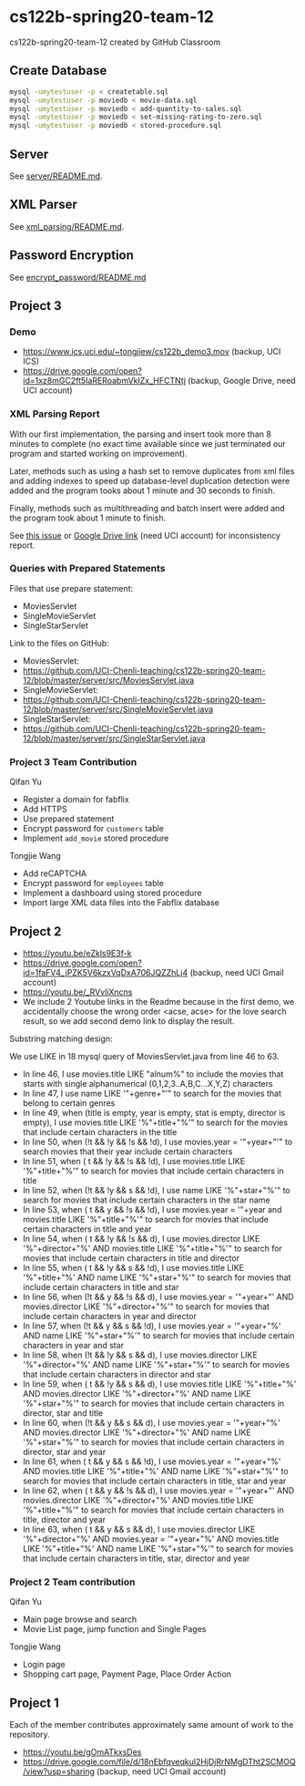 # cs122b-spring20-team-12

cs122b-spring20-team-12 created by GitHub Classroom

## Create Database

```bash
mysql -umytestuser -p < createtable.sql
mysql -umytestuser -p moviedb < movie-data.sql
mysql -umytestuser -p moviedb < add-quantity-to-sales.sql
mysql -umytestuser -p moviedb < set-missing-rating-to-zero.sql
mysql -umytestuser -p moviedb < stored-procedure.sql
```

## Server

See [server/README.md](./server/README.md).

## XML Parser

See [xml_parsing/README.md](./xml_parsing/README.md).

## Password Encryption

See [encrypt_password/README.md](./encrypt_password/README.md)

## Project 3

### Demo

- https://www.ics.uci.edu/~tongjiew/cs122b_demo3.mov (backup, UCI ICS)
- https://drive.google.com/open?id=1xz8mGC2ft5IaRERoabmVkIZx_HFCTNtj (backup, Google Drive, need UCI account)

### XML Parsing Report

With our first implementation, the parsing and insert took more than 8 minutes to complete (no exact time available since we just terminated our program and started working on improvement).

Later, methods such as using a hash set to remove duplicates from xml files and adding indexes to speed up database-level duplication detection were added and the program tooks about 1 minute and 30 seconds to finish.

Finally, methods such as multithreading and batch insert were added and the program took about 1 minute to finish.

See [this issue](https://github.com/UCI-Chenli-teaching/cs122b-spring20-team-12/issues/2) or [Google Drive link](https://drive.google.com/open?id=1DpzkE_DnSuwqXifNqH6XxaKOgUlZ8NRz) (need UCI account) for inconsistency report.

### Queries with Prepared Statements

Files that use prepare statement:
- MoviesServlet
- SingleMovieServlet
- SingleStarServlet

Link to the files on GitHub:
- MoviesServlet:
- https://github.com/UCI-Chenli-teaching/cs122b-spring20-team-12/blob/master/server/src/MoviesServlet.java
- SingleMovieServlet:
- https://github.com/UCI-Chenli-teaching/cs122b-spring20-team-12/blob/master/server/src/SingleMovieServlet.java
- SingleStarServlet:
- https://github.com/UCI-Chenli-teaching/cs122b-spring20-team-12/blob/master/server/src/SingleStarServlet.java

### Project 3 Team Contribution

Qifan Yu
- Register a domain for fabflix
- Add HTTPS
- Use prepared statement
- Encrypt password for `customers` table
- Implement `add_movie` stored procedure

Tongjie Wang
- Add reCAPTCHA
- Encrypt password for `employees` table
- Implement a dashboard using stored procedure
- Import large XML data files into the Fabflix database

## Project 2

- https://youtu.be/eZkls9E3f-k
- https://drive.google.com/open?id=1faFV4_jPZK5V6kzxVqDxA706JQZZhLj4 (backup, need UCI Gmail account)
- https://youtu.be/_RVvliXncns
- We include 2 Youtube links in the Readme because in the first demo, we accidentally choose the wrong order <acse, acse> for the love search result, so we add second demo link to display the result.

Substring matching design:

We use LIKE in 18 mysql query of MoviesServlet.java from line 46 to 63.
- In line 46, I use movies.title LIKE "alnum%" to include the movies that starts with single alphanumerical (0,1,2,3..A,B,C...X,Y,Z) characters
- In line 47, I use name LIKE '"+genre+"'" to search for the movies that belong to certain genres
- In line 49, when (title is empty, year is empty, stat is empty, director is empty), I use movies.title LIKE '%"+title+"%'" to search for the movies that include certain characters in the title
- In line 50, when (!t && !y && !s && !d), I use movies.year = '"+year+"'" to search movies that their year include certain characters
- In line 51, when ( t && !y && !s && !d), I use movies.title LIKE '%"+title+"%'" to search for movies that include certain characters in title
- In line 52, when (!t && !y &&  s && !d), I use name LIKE '%"+star+"%'" to search for movies that include certain characters in the star name
- In line 53, when ( t &&  y && !s && !d), I use movies.year = '"+year and movies.title LIKE '%"+title+"%'" to search for movies that include certain characters in title and year
- In line 54, when ( t && !y && !s &&  d), I use movies.director LIKE '%"+director+"%' AND movies.title LIKE '%"+title+"%'" to search for movies that include certain characters in title and director
- In line 55, when ( t && !y &&  s && !d), I use movies.title LIKE '%"+title+"%' AND name LIKE '%"+star+"%'" to search for movies that include certain characters in title and star
- In line 56, when (!t &&  y && !s &&  d), I use movies.year = '"+year+"' AND movies.director LIKE '%"+director+"%'" to search for movies that include certain characters in year and director
- In line 57, when (!t &&  y &&  s && !d), I use movies.year = '"+year+"%' AND name LIKE '%"+star+"%'" to search for movies that include certain characters in year and star
- In line 58, when (!t && !y &&  s &&  d), I use movies.director LIKE '%"+director+"%' AND name LIKE '%"+star+"%'" to search for movies that include certain characters in director and star
- In line 59, when ( t && !y &&  s &&  d), I use movies.title LIKE '%"+title+"%' AND movies.director LIKE '%"+director+"%' AND name LIKE '%"+star+"%'" to search for movies that include certain characters in director, star and title
- In line 60, when (!t &&  y &&  s &&  d), I use movies.year = '"+year+"%' AND movies.director LIKE '%"+director+"%' AND name LIKE '%"+star+"%'" to search for movies that include certain characters in director, star and year
- In line 61, when ( t &&  y &&  s && !d), I use movies.year = '"+year+"%' AND movies.title LIKE '%"+title+"%' AND name LIKE '%"+star+"%'" to search for movies that include certain characters in title, star and year
- In line 62, when ( t &&  y && !s &&  d), I use movies.year = '"+year+"' AND movies.director LIKE '%"+director+"%' AND movies.title LIKE '%"+title+"%'" to search for movies that include certain characters in title, director and year
- In line 63, when ( t &&  y &&  s &&  d), I use movies.director LIKE '%"+director+"%' AND movies.year = '"+year+"%' AND movies.title LIKE '%"+title+"%' AND name LIKE '%"+star+"%'" to search for movies that include certain characters in title, star, director and year

### Project 2 Team contribution

Qifan Yu
- Main page browse and search 
- Movie List page, jump function and Single Pages 

Tongjie Wang
- Login page
- Shopping cart page, Payment Page, Place Order Action

## Project 1

Each of the member contributes approximately same amount of work to the repository.

- https://youtu.be/gOmATkxsDes
- https://drive.google.com/file/d/18nEbfqveqkul2HjDjRrNMgDTht2SCMOQ/view?usp=sharing (backup, need UCI Gmail account)
